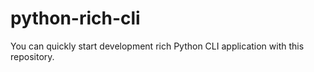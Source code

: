 # python-rich-cli
You can quickly start development rich Python CLI application with this repository.
